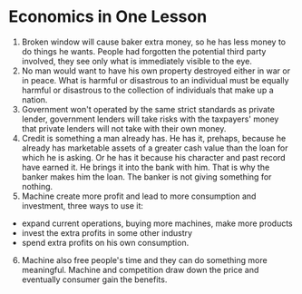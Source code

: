 # Economics in One Lesson

1. Broken window will cause baker extra money, so he has less money to do things he wants. People had forgotten the potential third party involved, they see only what is immediately visible to the eye. 
2. No man would want to have his own property destroyed either in war or in peace. What is harmful or disastrous to an individual must be equally harmful or disastrous to the collection of individuals that make up a nation.
3. Government won't operated by the same strict standards as private lender, government lenders will take risks with the taxpayers' money that private lenders will not take with their own money. 
4. Credit is something a man already has. He has it, prehaps, because he already has marketable assets of a greater cash value than the loan for which he is asking. Or he has it because his character and past record have earned it. He brings it into the bank with him. That is why the banker makes him the loan. The banker is not giving something for nothing. 
5. Machine create more profit and lead to more consumption and investment, three ways to use it:
  - expand current operations, buying more machines, make more products
  - invest the extra profits in some other industry
  - spend extra profits on his own consumption.
6. Machine also free people's time and they can do something more meaningful. Machine and competition draw down the price and eventually consumer gain the benefits. 
